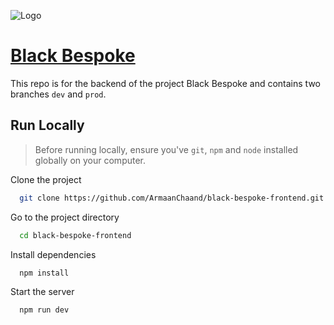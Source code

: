 
![Logo](https://blackbespoke.netlify.app/black-bespoke-logo.svg) 



# [Black Bespoke](https://blackbespoke.netlify.app/)

This repo is for the backend of the project Black Bespoke and contains two branches ```dev``` and ```prod```.



## Run Locally

> Before running locally, ensure you've ```git```, ```npm``` and ```node``` installed globally on your computer.

Clone the project

```bash
  git clone https://github.com/ArmaanChaand/black-bespoke-frontend.git
```

Go to the project directory

```bash
  cd black-bespoke-frontend
```

Install dependencies

```bash
  npm install
```

Start the server

```bash
  npm run dev
```

